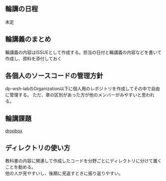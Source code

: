## 輪講の日程
未定

## 輪講義のまとめ
輪講義の内容はISSUEとして作成する。担当の日付と輪講義の内容などを書いて作成し、資料を添付しておく

## 各個人のソースコードの管理方針
dp-wsh-labのOrganization以下に個人用のレポジトリを作成してその中で自由に管理する。
ただ、章の区別があった方が他のメンバーがみやすいと思われる。

## 輪講課題
[dropbox](https://paper.dropbox.com/doc/2020--Ax9GPfk5XYiDUBt43rtDBNVQAQ-jCw1o8efDZOBYD2uoxzQi)

## ディレクトリの使い方
教科書の内容に関連して作成したコードを分野ごとにディレクトリに分けて置くことを勧める。  
他の人が見やすいし、後期に見返すときに振り返りやすい。
